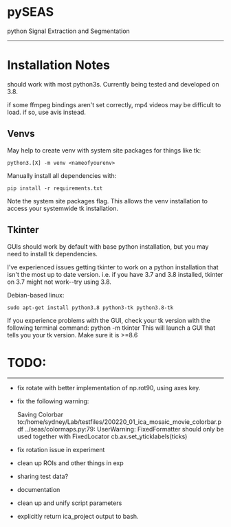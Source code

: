 # pySEAS

python Signal Extraction and Segmentation

---

# Installation Notes

should work with most python3s.  Currently being tested and developed on 3.8.

if some ffmpeg bindings aren't set correctly, mp4 videos may be difficult to load.  if so, use avis instead.

## Venvs

May help to create venv with system site packages for things like tk:
    
    python3.[X] -m venv <nameofyourenv> 

Manually install all dependencies with:

    pip install -r requirements.txt

Note the system site packages flag.  This allows the venv installation to access your systemwide tk installation.


## Tkinter

GUIs should work by default with base python installation, but you may need to install tk dependencies.

I've experienced issues getting tkinter to work on a python installation that isn't the most up to date version.  i.e. if you have 3.7 and 3.8 installed, tkinter on 3.7 might not work--try using 3.8.

Debian-based linux:

    sudo apt-get install python3.8 python3-tk python3.8-tk

If you experience problems with the GUI, check your tk version with the following terminal command:
    python -m tkinter
This will launch a GUI that tells you your tk version.  Make sure it is >=8.6


# TODO:

---

* fix rotate with better implementation of np.rot90, using axes key.

* fix the following warning:

    Saving Colorbar to:/home/sydney/Lab/testfiles/200220_01_ica_mosaic_movie_colorbar.pdf
    ../seas/colormaps.py:79: UserWarning: FixedFormatter should only be used together with FixedLocator
      cb.ax.set_yticklabels(ticks)

* fix rotation issue in experiment

* clean up ROIs and other things in exp

* sharing test data?

* documentation

* clean up and unify script parameters

* explicitly return ica_project output to bash.